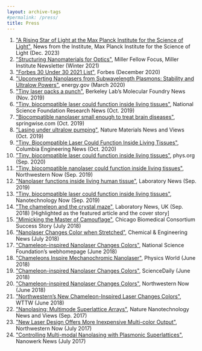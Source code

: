 ```yaml
---
layout: archive-tags
#permalink: /press/
title: Press
---
```


1.    ["A Rising Star of Light at the Max Planck Institute for the Science of Light"]([https://miller.berkeley.edu/images/newsletters/Winter2021_digital.pdf](https://mpl.mpg.de/news-events/news-from-the-institute/news-detail/news-detail/news-detail?tx_news_pi1%5Baction%5D=detail&tx_news_pi1%5Bcontroller%5D=News&tx_news_pi1%5Bnews%5D=1207&cHash=80abf52132f31412f58018709241c1c9)), News from the Institute, Max Planck Institute for the Science of Light (Dec. 2023)
2.    ["Structuring Nanomaterials for Optics"](https://miller.berkeley.edu/images/newsletters/Winter2021_digital.pdf), Miller Fellow Focus, Miller Institute Newsletter (Winter 2021)  
3.    ["Forbes 30 Under 30 2021 List"](https://www.forbes.com/30-under-30/2021/science/?profile=danqing-wang), Forbes (December 2020)  
4.    ["Upconverting Nanolasers from Subwavelength Plasmons: Stability and Ultralow Powers"](https://www.energy.gov/science/bes/articles/upconverting-nanolasers-subwavelength-plasmons-stability-and-ultralow-powers), energy.gov (March 2020)  
5.    ["Tiny laser packs a punch"](https://foundry.lbl.gov/2019/11/14/tiny-laser-packs-a-punch/?utm_source=Molecular+Foundry+News+and+Outreach&utm_campaign=d30ddee66b-EMAIL_CAMPAIGN_2018_05_11_COPY_01&utm_medium=email&utm_term=0_c8d4c714b6-d30ddee66b-2374711), Berkeley Lab’s Molecular Foundry News (Nov. 2019)  
6.    ["Tiny, biocompatible laser could function inside living tissues"](https://beta.nsf.gov/news/tiny-biocompatible-laser-could-function-inside), National Science Foundation Research News (Oct. 2019)  
7.    ["Biocompatible nanolaser small enough to treat brain diseases"](https://www.springwise.com/innovation/health/biocompatible-nanolaser-northwestern-columbia/?p=259566), springwise.com (Oct. 2019)  
8.    ["Lasing under ultralow pumping"](https://www.nature.com/articles/s41563-019-0513-2), Nature Materials News and Views (Oct. 2019)  
9.    ["Tiny, Biocompatible Laser Could Function Inside Living Tissues"](https://engineering.columbia.edu/press-releases/laser-living-tissues), Columbia Engineering News (Oct. 2020)  
10.    ["Tiny, biocompatible laser could function inside living tissues"](https://phys.org/news/2019-09-tiny-biocompatible-laser-function-tissues.html), phys.org (Sep. 2020)  
11.  ["Tiny, biocompatible nanolaser could function inside living tissues"](https://news.northwestern.edu/stories/2019/09/tiny-biocompatible-nanolaser-could-function-inside-living-tissues), Northwestern Now (Sep. 2019)  
12.  ["Nanolaser functions inside living human tissue"](https://www.labnews.co.uk/article/2030075/nanolaser-functions-inside-living-human-tissue), Laboratory News (Sep. 2019)  
13.  ["Tiny, biocompatible laser could function inside living tissues"](https://www.nanotech-now.com/news.cgi?story_id=55834), Nanotechnology Now (Sep. 2019)  
14.  ["The chameleon and the crystal maze"](https://www.labnews.co.uk/article/2025064/the_chameleon_and_the_crystal_maze), Laboratory News, UK (Sep. 2018) [Highlighted as the featured article and the cover story]   
15.   ["Mimicking the Master of Camouflage"](https://chicagobiomedicalconsortium.org/news/success-stories/july-18-2018/?doing_wp_cron=1543606449.9452209472656250000000), Chicago Biomedical Consortium Success Story (July 2018)  
16.   ["Nanolaser Changes Color when Stretched"](https://cen.acs.org/materials/photonics/Nanolaser-changes-color-stretched/96/web/2018/07?utm_source=Newsletter&utm_medium=Newsletter&utm_campaign=CEN), Chemical & Engineering News (July 2018)  
17.   ["Chameleon-inspired Nanolaser Changes Colors"](https://www.odomgroup.northwestern.edu/research-featured-on-nsf-homepage/), National Science Foundation’s    webhomepage (June 2018)  
18.   ["Chameleons Inspire Mechanochromic Nanolaser"](https://physicsworld.com/a/chameleons-inspire-mechanochromic-nanolaser/), Physics World (June 2018)  
19.   ["Chameleon-inspired Nanolaser Changes Colors"](https://www.sciencedaily.com/releases/2018/06/180620150048.htm), ScienceDaily (June 2018)  
20.   ["Chameleon-inspired Nanolaser Changes Colors"](https://news.northwestern.edu/stories/2018/june/chameleon-inspired-nanolaser-changes-colors/), Northwestern Now (June 2018)  
21.   ["Northwestern’s New Chameleon-Inspired Laser Changes Colors"](https://news.wttw.com/2018/06/22/northwestern-s-new-chameleon-inspired-laser-changes-colors), WTTW (June 2018)  
22.   ["Nanolasing: Multimode Superlattice Arrays"](https://www.nature.com/articles/nnano.2017.195), Nature Nanotechnology News and Views (Sep. 2017)  
23.   ["New Laser Design Offers More Inexpensive Multi-color Output"](https://news.northwestern.edu/stories/2017/july/new-laser-design-inexpensive-multi-color-output/), Northwestern Now (July 2017)   
24.   ["Controlling Multi-modal Nanolasing with Plasmonic Superlattices"](https://www.nanowerk.com/spotlight/spotid=47378.php), Nanowerk News (July 2017)  

